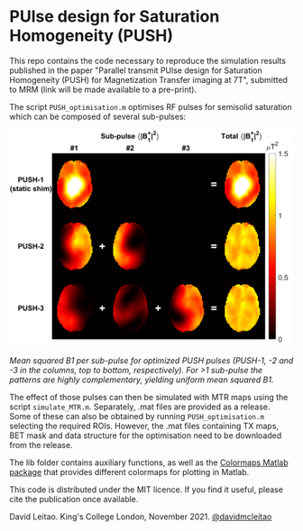 # PUlse design for Saturation Homogeneity (PUSH)

This repo contains the code necessary to reproduce the simulation results published in the paper "Parallel transmit PUlse design for Saturation Homogeneity (PUSH) for Magnetization Transfer imaging at 7T", submitted to MRM (link will be made available to a pre-print).

The script `PUSH_optimisation.m` optimises RF pulses for semisolid saturation which can be composed of several sub-pulses: 

<img src="img/subpulse_B1sq.png" width="600">

_Mean squared B1 per sub-pulse for optimized PUSH pulses (PUSH-1, -2 and -3 in the columns, top to bottom, respectively). For >1 sub-pulse the patterns are highly complementary, yielding uniform mean squared B1._


The effect of those pulses can then be simulated with MTR maps using the script `simulate_MTR.m`. 
Separately, .mat files are provided as a release. Some of these can also be obtained by running `PUSH_optimisation.m` selecting the required ROIs. However, the .mat files containing TX maps, BET mask and data structure for the optimisation need to be downloaded from the release.

The lib folder contains auxiliary functions, as well as the [Colormaps Matlab package](https://uk.mathworks.com/matlabcentral/fileexchange/51986-perceptually-3uniform-colormaps) that provides different colormaps for plotting in Matlab.

This code is distributed under the MIT licence. If you find it useful, please cite the publication once available.

David Leitao. King's College London, November 2021. [@davidmcleitao](https://twitter.com/davidmcleitao)
